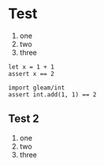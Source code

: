 # Test

1. one
1. two
1. three

```gleam
let x = 1 + 1
assert x == 2
```

```gleam
import gleam/int
assert int.add(1, 1) == 2
```

## Test 2

1. one
1. two
1. three
